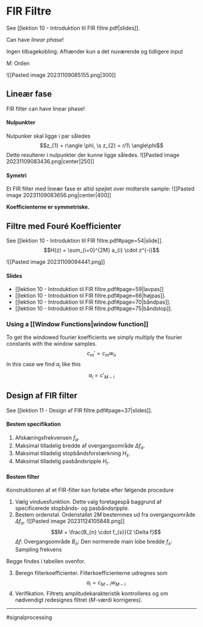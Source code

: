 # FIR Filtre
See [[lektion 10 - Introduktion til FIR filtre.pdf|slides]].

Can have *linear phase*!

Ingen tilbagekobling: Afhænder kun a det nuværende og tidligere input

$M$: Orden

![[Pasted image 20231109085155.png|300]]
## Lineær fase
FIR filter can have linear phase!

#### Nulpunkter

Nulpunker skal ligge i par således
$$z_{1} = r\angle \phi, \s z_{2} = r/1\ \angle\phi$$
Dette resulterer i nulpunkter der kunne ligge således.
![[Pasted image 20231109083436.png|center|250]]

#### Symetri
Et FIR filter med lineær fase er altid spejlet over midterste sample:
![[Pasted image 20231109083656.png|center|400]]

**Koefficienterne er symmetriske.**

## Filtre med Fouré Koefficienter
See [[lektion 10 - Introduktion til FIR filtre.pdf#page=54|slide]].
$$H(z) = \sum_{i=0}^{2M} a_{i} \cdot z^{-i}$$

![[Pasted image 20231109094441.png]]
#### Slides
- [[lektion 10 - Introduktion til FIR filtre.pdf#page=59|lavpas]]
- [[lektion 10 - Introduktion til FIR filtre.pdf#page=66|højpas]].
- [[lektion 10 - Introduktion til FIR filtre.pdf#page=70|båndpas]].
- [[lektion 10 - Introduktion til FIR filtre.pdf#page=75|båndstop]].

### Using a [[Window Functions|window function]]
To get the windowed fourier koefficients we simply multiply the fourier constants with the window samples.
$$c_{m}' = c_{m}w_{n}$$
In this case we find $a_{i}$ like this
$$a_{i} = c'_{M-i}$$

## Design af FIR filter
See [[lektion 11 - Design af FIR filtre.pdf#page=37|slides]].


#### Bestem specifikation
1. Afskæringsfrekvensen $f_a$.
2. Maksimal tilladelig bredde af overgangsområde $\Delta f_{a}$.
3. Maksimal tilladelig stopbåndsforstærkning $H_{s}$.
4. Maksimal tilladelig pasbåndsripple $H_{r}$.

#### Bestem filter
Konstruktionen af et FIR-filter kan forløbe efter følgende procedure
1. Vælg vinduesfunktion. Dette valg foretagespå baggrund af specificerede stopbånds- og pasbåndsripple.
2. Bestem ordenstal. Ordenstallet $2M$ bestemmes ud fra overgangsområde $\Delta f_{a}$.
![[Pasted image 20231124105848.png]]
$$M = \frac{B_{n} \cdot f_{s}}{2 \Delta f}$$
$\Delta f$: Overgangsområde
$B_{n}$: Den normerede main lobe bredde
$f_{s}$: Sampling frekvens

Begge findes i tabellen ovenfor.

3. Beregn filterkoefficienter. Filterkoefficienterne udregnes som
$$a_{i} = c_{M−i}w_{M−i}$$
4. Verifikation. Filtrets amplitudekarakteristik kontrolleres og om nødvendigt redesignes filtret ($M$-værdi korrigeres).

---
#signalprocessing
